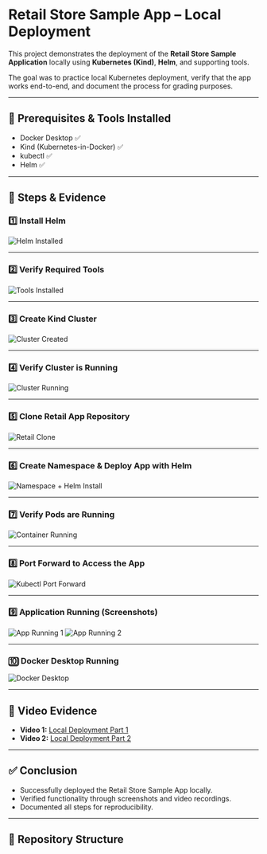 # Retail Store Sample App – Local Deployment

This project demonstrates the deployment of the **Retail Store Sample Application** locally using **Kubernetes (Kind)**, **Helm**, and supporting tools.  

The goal was to practice local Kubernetes deployment, verify that the app works end-to-end, and document the process for grading purposes.

---

## 📌 Prerequisites & Tools Installed
- Docker Desktop ✅  
- Kind (Kubernetes-in-Docker) ✅  
- kubectl ✅  
- Helm ✅  

---

## 🚀 Steps & Evidence

### 1️⃣ Install Helm
![Helm Installed](./evidence/evidence-0.png)

---

### 2️⃣ Verify Required Tools
![Tools Installed](./evidence/evidence-1.png)

---

### 3️⃣ Create Kind Cluster
![Cluster Created](./evidence/evidence-2.png)

---

### 4️⃣ Verify Cluster is Running
![Cluster Running](./evidence/evidence-3.png)

---

### 5️⃣ Clone Retail App Repository
![Retail Clone](./evidence/evidence-4.png)

---

### 6️⃣ Create Namespace & Deploy App with Helm
![Namespace + Helm Install](./evidence/evidence-5.png)

---

### 7️⃣ Verify Pods are Running
![Container Running](./evidence/evidence-6.png)

---

### 8️⃣ Port Forward to Access the App
![Kubectl Port Forward](./evidence/evidence-7.png)

---

### 9️⃣ Application Running (Screenshots)
![App Running 1](./evidence/evidence-8.png)
![App Running 2](./evidence/evidence-9.png)

---

### 🔟 Docker Desktop Running
![Docker Desktop](./evidence/evidence-10.png)

---

## 🎥 Video Evidence

- **Video 1:** [Local Deployment Part 1](./evidence/local-deployment-1.mp4)  
- **Video 2:** [Local Deployment Part 2](./evidence/local-deployment-2.mp4)

---

## ✅ Conclusion
- Successfully deployed the Retail Store Sample App locally.
- Verified functionality through screenshots and video recordings.
- Documented all steps for reproducibility.

---

## 📂 Repository Structure


